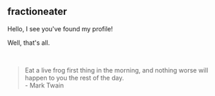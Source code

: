 ## fractioneater
Hello, I see you've found my profile!

Well, that's all.

<br>

> Eat a live frog first thing in the morning, and nothing worse will happen to you the rest of the day.  
> \- Mark Twain
